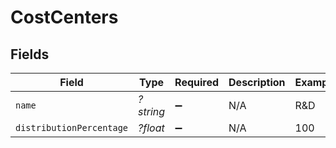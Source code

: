 # CostCenters


## Fields

| Field                    | Type                     | Required                 | Description              | Example                  |
| ------------------------ | ------------------------ | ------------------------ | ------------------------ | ------------------------ |
| `name`                   | *?string*                | :heavy_minus_sign:       | N/A                      | R&D                      |
| `distributionPercentage` | *?float*                 | :heavy_minus_sign:       | N/A                      | 100                      |